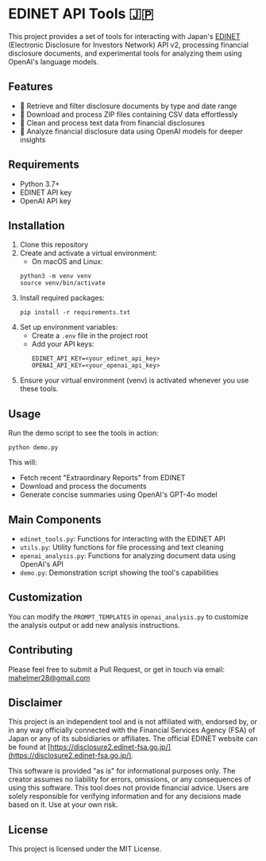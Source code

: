 # EDINET API Tools :jp:

This project provides a set of tools for interacting with Japan's [EDINET](https://disclosure2.edinet-fsa.go.jp/) (Electronic Disclosure for Investors Network) API v2, processing financial disclosure documents, and experimental tools for analyzing them using OpenAI's language models.

## Features

- 📅 Retrieve and filter disclosure documents by type and date range
- 📂 Download and process ZIP files containing CSV data effortlessly
- 🧹 Clean and process text data from financial disclosures
- 🤖 Analyze financial disclosure data using OpenAI models for deeper insights

## Requirements

- Python 3.7+
- EDINET API key
- OpenAI API key

## Installation

1. Clone this repository
2. Create and activate a virtual environment:
   - On macOS and Linux:
   ```
   python3 -m venv venv
   source venv/bin/activate
   ```
3. Install required packages:
   ```
   pip install -r requirements.txt
   ```
4. Set up environment variables:
   - Create a `.env` file in the project root
   - Add your API keys:
     ```
     EDINET_API_KEY=<your_edinet_api_key>
     OPENAI_API_KEY=<your_openai_api_key>
     ```
5. Ensure your virtual environment (venv) is activated whenever you use these tools.


## Usage

Run the demo script to see the tools in action:

```
python demo.py
```

This will:
- Fetch recent "Extraordinary Reports" from EDINET
- Download and process the documents
- Generate concise summaries using OpenAI's GPT-4o model

## Main Components

- `edinet_tools.py`: Functions for interacting with the EDINET API
- `utils.py`: Utility functions for file processing and text cleaning
- `openai_analysis.py`: Functions for analyzing document data using OpenAI's API
- `demo.py`: Demonstration script showing the tool's capabilities

## Customization

You can modify the `PROMPT_TEMPLATES` in `openai_analysis.py` to customize the analysis output or add new analysis instructions.

## Contributing

Please feel free to submit a Pull Request, or get in touch via email: [mahelmer28@gmail.com](mailto:mahelmer28@gmail.com)

## Disclaimer

This project is an independent tool and is not affiliated with, endorsed by, or in any way officially connected with the Financial Services Agency (FSA) of Japan or any of its subsidiaries or affiliates. The official EDINET website can be found at [https://disclosure2.edinet-fsa.go.jp/](https://disclosure2.edinet-fsa.go.jp/).

This software is provided "as is" for informational purposes only. The creator assumes no liability for errors, omissions, or any consequences of using this software. This tool does not provide financial advice. Users are solely responsible for verifying information and for any decisions made based on it. Use at your own risk.

## License

This project is licensed under the MIT License.
